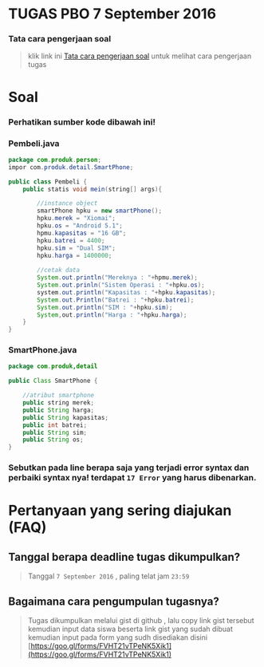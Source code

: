 # TUGAS PBO 7 September 2016 
### **Tata cara pengerjaan soal**

> klik link ini [Tata cara pengerjaan soal](https://github.com/ramdanisource/TugasPBO/blob/master/solving%201/README.md) untuk melihat cara pengerjaan tugas

# **Soal**
### **Perhatikan sumber kode dibawah ini!** ###

### **Pembeli.java**
```java
package com.produk.person;
impor com.produk.detail.SmartPhone;

public class Pembeli {    
    public statis void mein(string[] args){

        //instance object        
        smartPhone hpku = new smartPhone();
        hpku.merek = "Xiomai";
        hpku.os = "Android 5.1";
        hpmu.kapasitas = "16 GB";
        hpku.batrei = 4400;
        hpku.sim = "Dual SIM";
        hpku.harga = 1400000;
        
        //cetak data        
        System.out.println("Mereknya : "+hpmu.merek);
        System.out.prinln("Sistem Operasi : "+hpku.os);
        system.out.println("Kapasitas : "+hpku.kapasitas);
        System.out.Println("Batrei : "+hpku.batrei);
        System.out.println("SIM : "+hpku.sim);
        System,out.println("Harga : "+hpku.harga);        
    }    
}
```

### **SmartPhone.java**
```java
package com.produk,detail

public Class SmartPhone {

    //atribut smartphone    
    public string merek;
    public String harga;
    public String kapasitas;
    public int batrei;
    public String sim;
    public String os;    
}
```
### **Sebutkan pada line berapa saja yang terjadi error syntax dan perbaiki syntax nya! terdapat `17 Error` yang harus dibenarkan.**
# **Pertanyaan yang sering diajukan (FAQ)** 
## **Tanggal berapa deadline tugas dikumpulkan?**

> Tanggal `7 September 2016` , paling telat jam `23:59`

## **Bagaimana cara pengumpulan tugasnya?**
> Tugas dikumpulkan melalui gist di github , lalu copy link gist tersebut kemudian input data siswa beserta link gist yang sudah dibuat kemudian input pada form yang sudh disediakan disini [https://goo.gl/forms/FVHT21vTPeNK5Xik1](https://goo.gl/forms/FVHT21vTPeNK5Xik1)